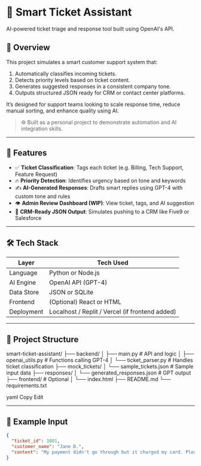 # 🧠 Smart Ticket Assistant

AI-powered ticket triage and response tool built using OpenAI's API.

## 📌 Overview

This project simulates a smart customer support system that:
1. Automatically classifies incoming tickets.
2. Detects priority levels based on ticket content.
3. Generates suggested responses in a consistent company tone.
4. Outputs structured JSON ready for CRM or contact center platforms.

It’s designed for support teams looking to scale response time, reduce manual sorting, and enhance quality using AI.

> ⚙️ Built as a personal project to demonstrate automation and AI integration skills.

---

## 🚀 Features

- ✅ **Ticket Classification**: Tags each ticket (e.g. Billing, Tech Support, Feature Request)
- 🔥 **Priority Detection**: Identifies urgency based on tone and keywords
- ✍️ **AI-Generated Responses**: Drafts smart replies using GPT-4 with custom tone and rules
- 👁️ **Admin Review Dashboard (WIP)**: View ticket, tags, and AI suggestion
- 🧩 **CRM-Ready JSON Output**: Simulates pushing to a CRM like Five9 or Salesforce

---

## 🛠 Tech Stack

| Layer       | Tech Used         |
|-------------|-------------------|
| Language    | Python or Node.js |
| AI Engine   | OpenAI API (GPT-4)|
| Data Store  | JSON or SQLite    |
| Frontend    | (Optional) React or HTML |
| Deployment  | Localhost / Replit / Vercel (if frontend added) |

---

## 📁 Project Structure
smart-ticket-assistant/ ├── backend/ │ ├── main.py # API and logic │ ├── openai_utils.py # Functions calling GPT-4 │ └── ticket_parser.py # Handles ticket classification ├── mock_tickets/ │ └── sample_tickets.json # Sample input data ├── responses/ │ └── generated_responses.json # GPT output ├── frontend/ # Optional │ └── index.html ├── README.md └── requirements.txt

yaml
Copy
Edit

---

## 🧪 Example Input

```json
{
  "ticket_id": 1001,
  "customer_name": "Jane D.",
  "content": "My payment didn't go through but it charged my card. Please help asap."
}
